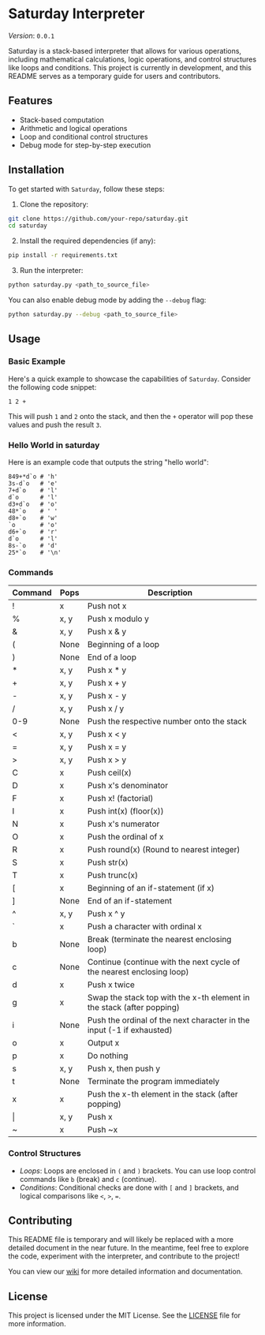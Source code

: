 # Saturday Interpreter

*Version*: `0.0.1`

Saturday is a stack-based interpreter that allows for various operations, including mathematical calculations, logic operations, and control structures like loops and conditions. This project is currently in development, and this README serves as a temporary guide for users and contributors.

## Features

- Stack-based computation
- Arithmetic and logical operations 
- Loop and conditional control structures
- Debug mode for step-by-step execution

## Installation

To get started with `Saturday`, follow these steps:

1. Clone the repository:

```bash
git clone https://github.com/your-repo/saturday.git
cd saturday
```

2. Install the required dependencies (if any):

```bash
pip install -r requirements.txt
```

3. Run the interpreter:

```bash
python saturday.py <path_to_source_file>
```
You can also enable debug mode by adding the `--debug` flag:

```bash
python saturday.py --debug <path_to_source_file>
```

## Usage

### Basic Example

Here's a quick example to showcase the capabilities of `Saturday`. Consider the following code snippet:

```plaintext
1 2 +
```

This will push `1` and `2` onto the stack, and then the `+` operator will pop these values and push the result `3`.

### Hello World in saturday

Here is an example code that outputs the string "hello world":

```plaintext
849+*d`o # 'h'
3s-d`o   # 'e'
7+d`o    # 'l'
d`o      # 'l'
d3+d`o   # 'o'
48*`o    # ' '
d8+`o    # 'w'
`o       # 'o'
d6+`o    # 'r'
d`o      # 'l'
8s-`o    # 'd'
25*`o    # '\n'
```

### Commands

| Command | Pops  | Description                                                               |
|---------|-------|---------------------------------------------------------------------------|
| !       | x     | Push not x                                                                |
| %       | x, y  | Push x modulo y                                                           |
| &       | x, y  | Push x & y                                                                |
| (       | None  | Beginning of a loop                                                       |
| )       | None  | End of a loop                                                             |
| *       | x, y  | Push x * y                                                                |
| +       | x, y  | Push x + y                                                                |
| -       | x, y  | Push x - y                                                                |
| /       | x, y  | Push x / y                                                                |
| 0-9     | None  | Push the respective number onto the stack                                 |
| <       | x, y  | Push x < y                                                                |
| =       | x, y  | Push x = y                                                                |
| >       | x, y  | Push x > y                                                                |
| C       | x     | Push ceil(x)                                                              |
| D       | x     | Push x's denominator                                                      |
| F       | x     | Push x! (factorial)                                                       |
| I       | x     | Push int(x) (floor(x))                                                    |
| N       | x     | Push x's numerator                                                        |
| O       | x     | Push the ordinal of x                                                     |
| R       | x     | Push round(x) (Round to nearest integer)                                  |
| S       | x     | Push str(x)                                                               |
| T       | x     | Push trunc(x)                                                             |
| [       | x     | Beginning of an if-statement (if x)                                       |
| ]       | None  | End of an if-statement                                                    |
| ^       | x, y  | Push x ^ y                                                                |
| `       | x     | Push a character with ordinal x                                           |
| b       | None  | Break (terminate the nearest enclosing loop)                              |
| c       | None  | Continue (continue with the next cycle of the nearest enclosing loop)      |
| d       | x     | Push x twice                                                              |
| g       | x     | Swap the stack top with the x-th element in the stack (after popping)      |
| i       | None  | Push the ordinal of the next character in the input (-1 if exhausted)      |
| o       | x     | Output x                                                                  |
| p       | x     | Do nothing                                                                |
| s       | x, y  | Push x, then push y                                                       |
| t       | None  | Terminate the program immediately                                         |
| x       | x     | Push the x-th element in the stack (after popping)                        |
| \|       | x, y  | Push x | y                                                                |
| ~       | x     | Push ~x                                                                   |


### Control Structures

- *Loops*: Loops are enclosed in `(` and `)` brackets. You can use loop control commands like `b` (break) and `c` (continue).
- *Conditions*: Conditional checks are done with `[` and `]` brackets, and logical comparisons like `<`, `>`, `=`.

## Contributing

This README file is temporary and will likely be replaced with a more detailed document in the near future. In the meantime, feel free to explore the code, experiment with the interpreter, and contribute to the project!

You can view our [wiki](https://github.com/cyan-ice/saturday/wiki) for more detailed information and documentation.

## License

This project is licensed under the MIT License. See the [LICENSE](https://github.com/cyan-ice/saturday/blob/main/LICENSE) file for more information.
